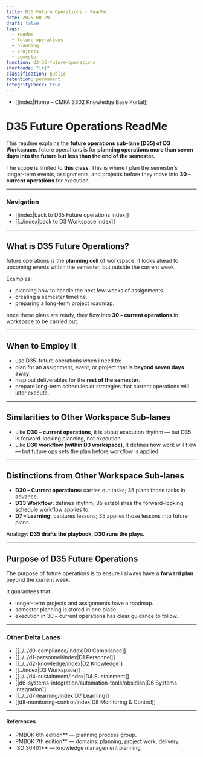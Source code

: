 ```yaml
---
title: D35 Future Operations - ReadMe
date: 2025-08-29
draft: false
tags:
  - readme
  - future-operations
  - planning
  - projects
  - semester
function: d3-35-future-operations
shortcode: "[r]"
classification: public
retention: permanent
integrityCheck: true
---
```

- [[index|Home – CMPA 3302 Knowledge Base Portal]]
# D35 Future Operations ReadMe

This readme explains the **future operations sub-lane (D35) of  D3 Workspace.** future operations is for **planning operations more than seven days into the future but less than the end of the semester.**  

The scope is limited to **this class**. This is where I plan the semester’s longer-term events, assignments, and projects before they move into **30 – current operations** for execution.  

---

### Navigation  

- [[index|back to D35 Future operations index]]  
- [[../index|back to D3 Workspace index]]  

---

## What is D35  Future Operations?

future operations is the **planning cell** of workspace. it looks ahead to upcoming events within the semester, but outside the current week.  

Examples:  
- planning how to handle the next few weeks of assignments.  
- creating a semester timeline.  
- preparing a long-term project roadmap.  

once these plans are ready, they flow into **30 – current operations** in workspace to be carried out.  

---

## When to Employ It

- use D35–future operations when i need to:  
- plan for an assignment, event, or project that is **beyond seven days away**.  
- map out deliverables for the **rest of the semester**.  
- prepare long-term schedules or strategies that current operations will later execute.  

---

## Similarities to Other Workspace Sub-lanes

 - Like **D30 – current operations**, it is about execution rhythm — but D35 is forward-looking planning, not execution.  
- Like **D30 workflow (within D3 workspace)**, it defines how work will flow — but future ops sets the plan before workflow is applied.  


---

## Distinctions from Other Workspace Sub-lanes

- **D30 – Current operations:** carries out tasks; 35 plans those tasks in
advance.  
- **D33 Workflow:** defines rhythm; 35 establishes the forward-looking
schedule workflow applies to.  
- **D7 – Learning:** captures lessons; 35 applies those lessons into
future plans.  

Analogy: **D35 drafts the playbook, D30 runs the plays.**

---

## Purpose of D35 Future Operations

The purpose of future operations is to ensure i always have a **forward plan** beyond the current week.  

It guarantees that:  
- longer-term projects and assignments have a roadmap.  
- semester planning is stored in one place.  
- execution in 30 – current operations has clear guidance to follow.  

---

### Other Delta Lanes  

- [[../../d0-compliance/index|D0 Compliance]]  
- [[../../d1-personnel/index|D1 Personnel]]  
- [[../../d2-knowledge/index|D2 Knowledge]]  
- [[../index|D3 Workspace]]  
- [[../../d4-sustainment/index|D4  Sustainment]]  
- [[d6-systems-integration/automation-tools/obsidian|D6 Systems Integration]]  
- [[../../d7-learning/index|D7 Learning]]
- [[d8-monitoring-control/index|D8 Monitoring & Control]]    

---

#### **References**  
- PMBOK 6th edition** — planning process group.  
- PMBOK 7th edition** — domains: planning, project work, delivery.  
- ISO 30401** — knowledge management planning.  

